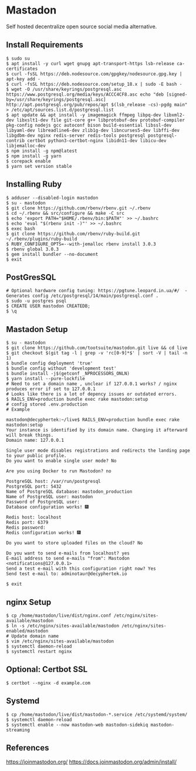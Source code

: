 Mastadon
=========

Self hosted decentralize open source social media alternative.

Install Requirements
---------------------

    $ sudo su
    $ apt install -y curl wget gnupg apt-transport-https lsb-release ca-certificates 
    $ curl -fsSL https://deb.nodesource.com/gpgkey/nodesource.gpg.key | apt-key add -
    $ curl -fsSL https://deb.nodesource.com/setup_18.x | sudo -E bash - 
    $ wget -O /usr/share/keyrings/postgresql.asc https://www.postgresql.org/media/keys/ACCC4CF8.asc echo "deb [signed-by=/usr/share/keyrings/postgresql.asc] http://apt.postgresql.org/pub/repos/apt $(lsb_release -cs)-pgdg main" > /etc/apt/sources.list.d/postgresql.list 
    $ apt update && apt install -y imagemagick ffmpeg libpq-dev libxml2-dev libxslt1-dev file git-core g++ libprotobuf-dev protobuf-compiler pkg-config nodejs gcc autoconf bison build-essential libssl-dev libyaml-dev libreadline6-dev zlib1g-dev libncurses5-dev libffi-dev libgdbm-dev nginx redis-server redis-tools postgresql postgresql-contrib certbot python3-certbot-nginx libidn11-dev libicu-dev libjemalloc-dev 
    $ npm install -g npm@latest
    $ npm install -g yarn
    $ corepack enable 
    $ yarn set version stable 

Installing Ruby
---------------

    $ adduser --disabled-login mastodon
    $ su - mastodon
    $ git clone https://github.com/rbenv/rbenv.git ~/.rbenv
    $ cd ~/.rbenv && src/configure && make -C src
    $ echo 'export PATH="$HOME/.rbenv/bin:$PATH"' >> ~/.bashrc
    $ echo 'eval "$(rbenv init -)"' >> ~/.bashrc
    $ exec bash
    $ git clone https://github.com/rbenv/ruby-build.git ~/.rbenv/plugins/ruby-build
    $ RUBY_CONFIGURE_OPTS=--with-jemalloc rbenv install 3.0.3
    $ rbenv global 3.0.3
    $ gem install bundler --no-document
    $ exit

PostGresSQL
-----------

    # Optional hardware config tuning: https://pgtune.leopard.in.ua/#/  - Generates config /etc/postgresql/14/main/postgresql.conf . 
    $ sudo -u postgres psql
    $ CREATE USER mastodon CREATEDB;
    $ \q

Mastadon Setup
--------------

    $ su - mastodon
    $ git clone https://github.com/tootsuite/mastodon.git live && cd live
    $ git checkout $(git tag -l | grep -v 'rc[0-9]*$' | sort -V | tail -n 1)
    $ bundle config deployment 'true'
    $ bundle config without 'development test'
    $ bundle install -j$(getconf _NPROCESSORS_ONLN)
    $ yarn install --pure-lockfile
    # Need to set a domain name , unclear if 127.0.0.1 works? / nginx produces error if set to 127.0.0.1
    # Looks like there is a lot of depency issues or outdated errors. 
    $ RAILS_ENV=production bundle exec rake mastodon:setup
    # config stored .env.production
    # Example

    mastodon@decyphertek:~/live$ RAILS_ENV=production bundle exec rake mastodon:setup
    Your instance is identified by its domain name. Changing it afterward will break things.
    Domain name: 127.0.0.1

    Single user mode disables registrations and redirects the landing page to your public profile.
    Do you want to enable single user mode? No

    Are you using Docker to run Mastodon? no

    PostgreSQL host: /var/run/postgresql
    PostgreSQL port: 5432
    Name of PostgreSQL database: mastodon_production
    Name of PostgreSQL user: mastodon
    Password of PostgreSQL user: 
    Database configuration works! 🎆

    Redis host: localhost
    Redis port: 6379
    Redis password: 
    Redis configuration works! 🎆

    Do you want to store uploaded files on the cloud? No

    Do you want to send e-mails from localhost? yes
    E-mail address to send e-mails "from": Mastodon <notifications@127.0.0.1>
    Send a test e-mail with this configuration right now? Yes
    Send test e-mail to: adminotaur@decyphertek.io

    $ exit
    
nginx Setup
------------

    $ cp /home/mastodon/live/dist/nginx.conf /etc/nginx/sites-available/mastodon
    $ ln -s /etc/nginx/sites-available/mastodon /etc/nginx/sites-enabled/mastodon
    # Update domain name
    $ vim /etc/nginx/sites-available/mastodon
    $ systemctl daemon-reload 
    $ systemctl restart nginx

Optional: Certbot SSL
---------------------

    $ certbot --nginx -d example.com

Systemd
-------

    $ cp /home/mastodon/live/dist/mastodon-*.service /etc/systemd/system/
    $ systemctl daemon-reload
    $ systemctl enable --now mastodon-web mastodon-sidekiq mastodon-streaming

References
----------

https://joinmastodon.org/
https://docs.joinmastodon.org/admin/install/
